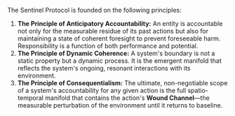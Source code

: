 The Sentinel Protocol is founded on the following principles:

1.  **The Principle of Anticipatory Accountability:** An entity is accountable not only for the measurable residue of its past actions but also for maintaining a state of coherent foresight to prevent foreseeable harm. Responsibility is a function of both performance and potential.
2.  **The Principle of Dynamic Coherence:** A system's boundary is not a static property but a dynamic process. It is the emergent manifold that reflects the system's ongoing, resonant interactions with its environment.
3.  **The Principle of Consequentialism:** The ultimate, non-negotiable scope of a system's accountability for any given action is the full spatio-temporal manifold that contains the action's **Wound Channel**—the measurable perturbation of the environment until it returns to baseline.